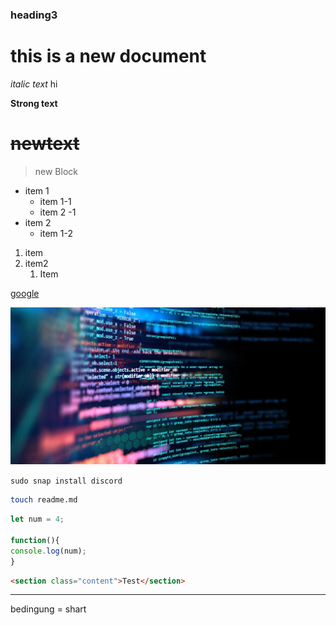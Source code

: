 <!-- ## heading2 -->

### heading3

# this is a new document

<!-- Italic -->

_italic text_ hi

<!-- Strong -->

**Strong text**

<!-- ~~text~~ -->

# ~~newtext~~

<!-- Block qupat -->

> new Block

<!-- Ul  -->

- item 1
  - item 1-1
  - item 2 -1
- item 2
  - item 1-2

<!-- Ol -->

1. item
1. item2
   1. Item

<!-- Link -->

[google](www.google.com)

<!-- image -->

![image](image/GettyImages-1224500457-e1643727629417.jpg)

<!-- Inline code -->

`sudo snap install discord`

<!-- Github -->

```bash
touch readme.md
```

```javascript
let num = 4;

function(){
console.log(num);
}

```

```html
<section class="content">Test</section>
```

<!--new  Line -->

---



bedingung = shart
